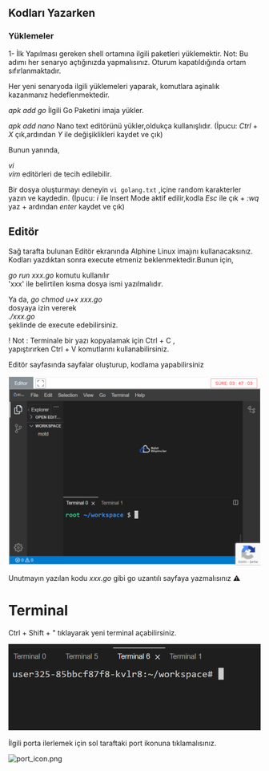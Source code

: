 
## Kodları Yazarken

### Yüklemeler
1- İlk Yapılması gereken shell ortamına ilgili paketleri yüklemektir.
Not: Bu adımı her senaryo açtığınızda yapmalısınız. Oturum kapatıldığında ortam sıfırlanmaktadır.

Her yeni senaryoda ilgili yüklemeleri yaparak, komutlara aşinalık kazanmanız hedeflenmektedir.

*apk add go*    İlgili Go Paketini imaja yükler.

*apk add nano*  Nano text editörünü yükler,oldukça kullanışlıdır.
(İpucu: *Ctrl* + *X* çık,ardından *Y* ile değişiklikleri kaydet ve çık)

Bunun yanında,

*vi*  
*vim*
editörleri de tecih edilebilir.

Bir dosya oluşturmayı deneyin `vi golang.txt` ,içine random karakterler yazın ve kaydedin.
(İpucu: *i* ile Insert Mode aktif edilir,kodla *Esc* ile çık + *:wq* yaz + ardından *enter* kaydet ve çık)


## Editör

Sağ tarafta bulunan Editör ekranında Alphine Linux imajını kullanacaksınız.
Kodları yazdıktan sonra execute etmeniz beklenmektedir.Bunun için,

*go run xxx.go* komutu kullanılır  <br />
'xxx' ile belirtilen kısma dosya ismi yazılmalıdır.

Ya da,
*go chmod u+x xxx.go*  <br />
dosyaya izin vererek  <br />
*./xxx.go*  <br />
şeklinde de execute edebilirsiniz.

! Not : Terminale bir yazı kopyalamak için Ctrl + C , <br />
yapıştırırken  Ctrl + V komutlarını kullanabilirsiniz.


Editör sayfasında sayfalar oluşturup, kodlama yapabilirsiniz

![editor.png](https://raw.githubusercontent.com/Gulnur-Altan/BB-Scenario/master/go/Assets/editor.PNG)


Unutmayın yazılan kodu *xxx.go* gibi go uzantılı sayfaya yazmalısınız ⚠️

# Terminal

Ctrl + Shift + " tıklayarak yeni terminal açabilirsiniz.

![terminal.png](https://raw.githubusercontent.com/Gulnur-Altan/BB-Scenario/master/go/Assets/terminal.PNG)

İlgili porta ilerlemek için sol taraftaki port ikonuna tıklamalısınız.

![port_icon.png](https://gitlab.bulutbilisimciler.com/bb-public/scenarios/-/raw/master/go/Assets/go_port_icon.PNG)
